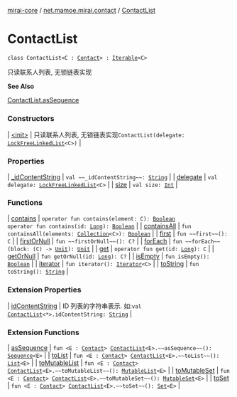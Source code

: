[mirai-core](../../index.md) / [net.mamoe.mirai.contact](../index.md) / [ContactList](./index.md)

# ContactList

`class ContactList<C : `[`Contact`](../-contact/index.md)`> : `[`Iterable`](https://kotlinlang.org/api/latest/jvm/stdlib/kotlin.collections/-iterable/index.html)`<C>`

只读联系人列表, 无锁链表实现

**See Also**

[ContactList.asSequence](../as-sequence.md)

### Constructors

| [&lt;init&gt;](-init-.md) | 只读联系人列表, 无锁链表实现`ContactList(delegate: `[`LockFreeLinkedList`](../../net.mamoe.mirai.utils/-lock-free-linked-list/index.md)`<C>)` |

### Properties

| [_idContentString](_id-content-string.md) | `val ~~_idContentString~~: `[`String`](https://kotlinlang.org/api/latest/jvm/stdlib/kotlin/-string/index.html) |
| [delegate](delegate.md) | `val delegate: `[`LockFreeLinkedList`](../../net.mamoe.mirai.utils/-lock-free-linked-list/index.md)`<C>` |
| [size](size.md) | `val size: `[`Int`](https://kotlinlang.org/api/latest/jvm/stdlib/kotlin/-int/index.html) |

### Functions

| [contains](contains.md) | `operator fun contains(element: C): `[`Boolean`](https://kotlinlang.org/api/latest/jvm/stdlib/kotlin/-boolean/index.html)<br>`operator fun contains(id: `[`Long`](https://kotlinlang.org/api/latest/jvm/stdlib/kotlin/-long/index.html)`): `[`Boolean`](https://kotlinlang.org/api/latest/jvm/stdlib/kotlin/-boolean/index.html) |
| [containsAll](contains-all.md) | `fun containsAll(elements: `[`Collection`](https://kotlinlang.org/api/latest/jvm/stdlib/kotlin.collections/-collection/index.html)`<C>): `[`Boolean`](https://kotlinlang.org/api/latest/jvm/stdlib/kotlin/-boolean/index.html) |
| [first](first.md) | `fun ~~first~~(): C` |
| [firstOrNull](first-or-null.md) | `fun ~~firstOrNull~~(): C?` |
| [forEach](for-each.md) | `fun ~~forEach~~(block: (C) -> `[`Unit`](https://kotlinlang.org/api/latest/jvm/stdlib/kotlin/-unit/index.html)`): `[`Unit`](https://kotlinlang.org/api/latest/jvm/stdlib/kotlin/-unit/index.html) |
| [get](get.md) | `operator fun get(id: `[`Long`](https://kotlinlang.org/api/latest/jvm/stdlib/kotlin/-long/index.html)`): C` |
| [getOrNull](get-or-null.md) | `fun getOrNull(id: `[`Long`](https://kotlinlang.org/api/latest/jvm/stdlib/kotlin/-long/index.html)`): C?` |
| [isEmpty](is-empty.md) | `fun isEmpty(): `[`Boolean`](https://kotlinlang.org/api/latest/jvm/stdlib/kotlin/-boolean/index.html) |
| [iterator](iterator.md) | `fun iterator(): `[`Iterator`](https://kotlinlang.org/api/latest/jvm/stdlib/kotlin.collections/-iterator/index.html)`<C>` |
| [toString](to-string.md) | `fun toString(): `[`String`](https://kotlinlang.org/api/latest/jvm/stdlib/kotlin/-string/index.html) |

### Extension Properties

| [idContentString](../id-content-string.md) | ID 列表的字符串表示. 如:`val `[`ContactList`](./index.md)`<*>.idContentString: `[`String`](https://kotlinlang.org/api/latest/jvm/stdlib/kotlin/-string/index.html) |

### Extension Functions

| [asSequence](../as-sequence.md) | `fun <E : `[`Contact`](../-contact/index.md)`> `[`ContactList`](./index.md)`<E>.~~asSequence~~(): `[`Sequence`](https://kotlinlang.org/api/latest/jvm/stdlib/kotlin.sequences/-sequence/index.html)`<E>` |
| [toList](../to-list.md) | `fun <E : `[`Contact`](../-contact/index.md)`> `[`ContactList`](./index.md)`<E>.~~toList~~(): `[`List`](https://kotlinlang.org/api/latest/jvm/stdlib/kotlin.collections/-list/index.html)`<E>` |
| [toMutableList](../to-mutable-list.md) | `fun <E : `[`Contact`](../-contact/index.md)`> `[`ContactList`](./index.md)`<E>.~~toMutableList~~(): `[`MutableList`](https://kotlinlang.org/api/latest/jvm/stdlib/kotlin.collections/-mutable-list/index.html)`<E>` |
| [toMutableSet](../to-mutable-set.md) | `fun <E : `[`Contact`](../-contact/index.md)`> `[`ContactList`](./index.md)`<E>.~~toMutableSet~~(): `[`MutableSet`](https://kotlinlang.org/api/latest/jvm/stdlib/kotlin.collections/-mutable-set/index.html)`<E>` |
| [toSet](../to-set.md) | `fun <E : `[`Contact`](../-contact/index.md)`> `[`ContactList`](./index.md)`<E>.~~toSet~~(): `[`Set`](https://kotlinlang.org/api/latest/jvm/stdlib/kotlin.collections/-set/index.html)`<E>` |

